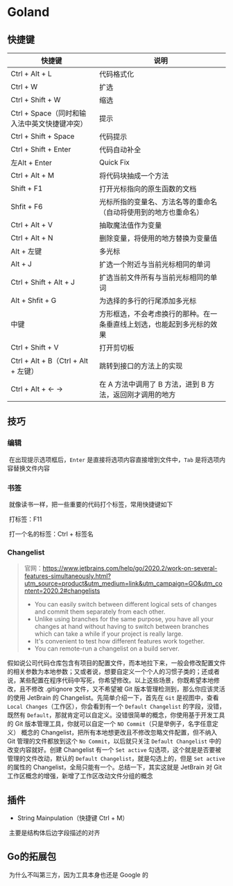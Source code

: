 # Goland

## 快捷键

| 快捷键                                       | 说明                                                         |
| -------------------------------------------- | ------------------------------------------------------------ |
| Ctrl + Alt + L                               | 代码格式化                                                   |
| Ctrl + W                                     | 扩选                                                         |
| Ctrl + Shift + W                             | 缩选                                                         |
| Ctrl + Space（同时和输入法中英文快捷键冲突） | 提示                                                         |
| Ctrl + Shift + Space                         | 代码提示                                                     |
| Ctrl + Shift + Enter                         | 代码自动补全                                                 |
| 左Alt + Enter                                | Quick Fix                                                    |
| Ctrl + Alt + M                               | 将代码块抽成一个方法                                         |
| Shift + F1                                   | 打开光标指向的原生函数的文档                                 |
| Shfit + F6                                   | 光标所指的变量名、方法名等的重命名（自动将使用到的地方也重命名） |
| Ctrl + Alt + V                               | 抽取魔法值作为变量                                           |
| Ctrl + Alt + N                               | 删除变量，将使用的地方替换为变量值                           |
| Alt + 左键                                   | 多光标                                                       |
| Alt + J                                      | 扩选一个附近与当前光标相同的单词                             |
| Ctrl + Shift + Alt + J                       | 扩选当前文件所有与当前光标相同的单词                         |
| Alt + Shfit + G                              | 为选择的多行的行尾添加多光标                                 |
| 中键                                         | 方形框选，不会考虑换行的那种。在一条垂直线上划选，也能起到多光标的效果 |
| Ctrl + Shift + V                             | 打开剪切板                                                   |
| Ctrl + Alt + B（Ctrl + Alt + 左键）          | 跳转到接口的方法上的实现                                     |
| Ctrl + Alt +  ←  →                           | 在 A 方法中调用了 B 方法，进到 B 方法，返回刚才调用的地方    |

## 技巧

### 编辑

​	在出现提示选项框后，`Enter` 是直接将选项内容直接增到文件中，`Tab` 是将选项内容替换文件内容

### 书签

​	就像读书一样，把一些重要的代码打个标签，常用快捷键如下

​	打标签：F11

​	打一个名的标签：Ctrl + 标签名

### Changelist

> 官网：https://www.jetbrains.com/help/go/2020.2/work-on-several-features-simultaneously.html?utm_source=product&utm_medium=link&utm_campaign=GO&utm_content=2020.2#changelists
>
> - You can easily switch between different logical  sets of changes and commit them separately from each other.
> - Unlike using branches for the same purpose, you  have all your changes at hand without having to switch between branches which can take a while if your project is really  large.
> - It's convenient to test how different features work together.
> - You can remote-run a changelist on a build server.

​	假如说公司代码仓库包含有项目的配置文件，而本地拉下来，一般会修改配置文件的相关参数为本地参数；又或者说，想要自定义一个个人的习惯子类的；还或者说，某些配置在程序代码中写死，你希望修改。以上这些场景，你既希望本地修改，且不修改 .gitignore 文件，又不希望被 Git 版本管理检测到，那么你应该灵活的使用 JetBrain 的 Changelist。先简单介绍一下，首先在 `Git` 是视图中，查看 `Local Changes`（工作区），你会看到有一个 `Default Changelist` 的字段，没错，既然有 `Default`，那就肯定可以自定义。没错很简单的概念，你使用基于开发工具的 Git 版本管理工具，你就可以自定一个 `NO Commit`（只是举例子，名字任意定义） 概念的 Changelist，把所有本地想更改且不修改忽略文件配置，但不纳入 Git 管理的文件都放到这个 `No Commit`，以后就只关注 `Default Changelist` 中的改变内容就好。创建 Changelist 有一个 `Set active` 勾选项，这个就是是否要被管理的文件改动，默认的 `Default Changelist`，就是勾选上的，但是 `Set active` 的属性的 Changelist，全局只能有一个。总结一下，其实这就是 JetBrain 对 Git 工作区概念的增强，新增了工作区改动文件分组的概念

## 插件

- String Mainpulation（快捷键 Ctrl + M）

​	主要是结构体后边字段描述的对齐

## Go的拓展包

​	为什么不叫第三方，因为工具本身也还是 Google 的
